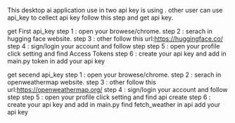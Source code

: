 This desktop ai application use in two api key is using .
other user can use api_key to cellect api key follow this step and get api key.

get First api_key
 step 1 : open your browese/chrome.
 step 2 : serach in hugging face website.
 step 3 : other follow this url:https://huggingface.co/
 step 4 : sign/login your account and follow step 
 step 5 : open your profile click setting and find Access Tokens
 step 6 : create your api key and add in main.py token in add your api key 

get secend api_key
 step 1 : open your browese/chrome.
 step 2 : serach in openweathermap website.
 step 3 : other follow this url:https://openweathermap.org/
 step 4 : sign/login your account and follow step 
 step 5 : open your profile click setting and find api create 
 step 6 : create your api key and add in main.py find fetch_weather in api add your api key 
